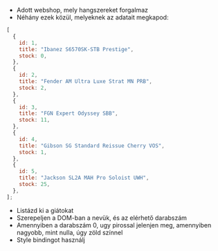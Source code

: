 - Adott webshop, mely hangszereket forgalmaz
- Néhány ezek közül, melyeknek az adatait megkapod:

```js
[
  {
    id: 1,
    title: "Ibanez S6570SK-STB Prestige",
    stock: 0,
  },
  {
    id: 2,
    title: "Fender AM Ultra Luxe Strat MN PRB",
    stock: 2,
  },
  {
    id: 3,
    title: "FGN Expert Odyssey SBB",
    stock: 11,
  },
  {
    id: 4,
    title: "Gibson SG Standard Reissue Cherry VOS",
    stock: 1,
  },
  {
    id: 5,
    title: "Jackson SL2A MAH Pro Soloist UWH",
    stock: 25,
  },
];
```

- Listázd ki a giátokat
- Szerepeljen a DOM-ban a nevük, és az elérhető darabszám
- Amennyiben a darabszám 0, ugy pirossal jelenjen meg, amennyiben nagyobb, mint nulla, úgy zöld színnel
- Style bindingot használj
